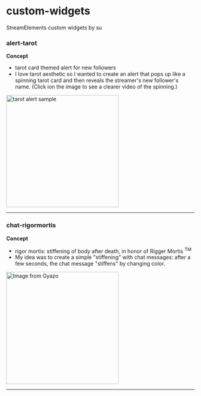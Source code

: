 # custom-widgets
StreamElements custom widgets by su

### alert-tarot
**Concept** 
- tarot card themed alert for new followers
- I love tarot aesthetic so I wanted to create an alert that pops up like a spinning tarot card and then reveals the streamer's new follower's name. (Click ion the image to see a clearer video of the spinning.)
  
<a href="https://gyazo.com/0a210e344390200a84600099d9e9d374"><img src="https://i.gyazo.com/0a210e344390200a84600099d9e9d374.gif" alt="tarot alert sample" width="300"/></a>


---

### chat-rigormortis
**Concept** 
- rigor mortis: stiffening of body after death, in honor of Rigger Mortis <sup>TM</sup>
- My idea was to create a simple "stiffening" with chat messages: after a few seconds, the chat message "stiffens" by changing color.
  
<a href="https://gyazo.com/3209385c35d6c3975b5f28923929bc71"><img src="https://i.gyazo.com/3209385c35d6c3975b5f28923929bc71.gif" alt="Image from Gyazo" width="300"/></a>

---
